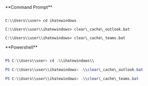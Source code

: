 \*\*Command Prompt\*\* 

```shell

C:\\Users\\user> cd ihatewindows

C:\\Users\\user\\ihatewindows> clear\_cache\_outlook.bat

C:\\Users\\user\\ihatewindows> clear\_cache\_teams.bat

```

\*\*Powershell\*\* 

```powershell 

PS C:\\Users\\user> cd .\\ihatewindows\\

PS C:\\Users\\user\\ihatewindows> .\\clear\_cache\_outlook.bat

PS C:\\Users\\user\\ihatewindows> .\\clear\_cache\_teams.bat

```


